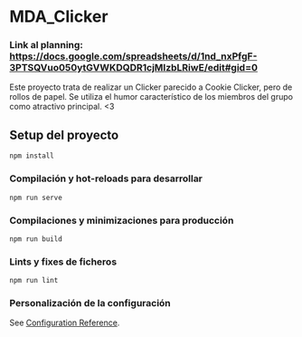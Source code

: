 # MDA_Clicker
### Link al planning: https://docs.google.com/spreadsheets/d/1nd_nxPfgF-3PTSQVuo050ytGVWKDQDR1cjMIzbLRiwE/edit#gid=0

Este proyecto trata de realizar un Clicker parecido a Cookie Clicker, pero de rollos de papel. Se utiliza el humor característico de los miembros del grupo como atractivo principal. <3
## Setup del proyecto
```
npm install
```

### Compilación y hot-reloads para desarrollar
```
npm run serve
```

### Compilaciones y minimizaciones para producción
```
npm run build
```

### Lints y fixes de ficheros
```
npm run lint
```

### Personalización de la configuración
See [Configuration Reference](https://cli.vuejs.org/config/).
